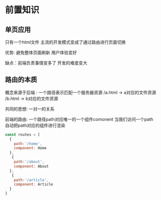 # 前置知识
## 单页应用
只有一个html文件  主流的开发模式变成了通过路由进行页面切换 

优势: 避免整体页面刷新  用户体验变好

缺点：前端负责事情变多了  开发的难度变大
## 路由的本质
概念来源于后端 : 一个路径表示匹配一个服务器资源   /a.html   -> a对应的文件资源  /b.html -> b对应的文件资源

共同的思想: 一对一的关系

前端的路由:  一个路径path对应唯一的一个组件comonent 当我们访问一个path  自动把path对应的组件进行渲染
```jsx
const routes = [
  {
    path:'/home',
    component: Home
  },
   {
    path:'/about',
    component: About
  },
   {
    path:'/article',
    component: Article
  }
]
```